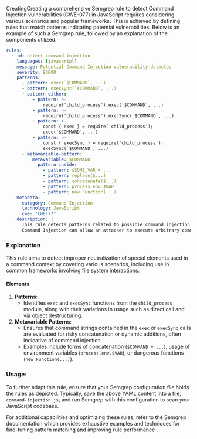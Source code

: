 CreatingCreating a comprehensive Semgrep rule to detect Command Injection vulnerabilities (CWE-077) in JavaScript requires considering various scenarios and popular frameworks. This is achieved by defining rules that match patterns indicating potential vulnerabilities. Below is an example of such a Semgrep rule, followed by an explanation of the components utilized.

```yaml
rules:
  - id: detect-command-injection
    languages: [javascript]
    message: Potential Command Injection vulnerability detected
    severity: ERROR
    patterns:
      - pattern: exec(`$COMMAND`, ...)
      - pattern: execSync(`$COMMAND`, ...)
      - pattern-either:
          - pattern: >-
              require('child_process').exec(`$COMMAND`, ...)
          - pattern: >-
              require('child_process').execSync(`$COMMAND`, ...)
          - pattern: >-
              const { exec } = require('child_process');
              exec(`$COMMAND`, ...)
          - pattern: >-
              const { execSync } = require('child_process');
              execSync(`$COMMAND`, ...)
      - metavariable-pattern:
          metavariable: $COMMAND
            pattern-inside:
              - pattern: $SOME_VAR + ...
              - pattern: replace($...)
              - pattern: concatenate($...)
              - pattern: process.env.$VAR
              - pattern: new Function(...)
    metadata:
      category: Command Injection
      technology: JavaScript
      cwe: "CWE-77"
    description: |
      This rule detects patterns related to possible command injection vulnerabilities. 
      Command Injection can allow an attacker to execute arbitrary commands on the host operating system.
```

### Explanation
This rule aims to detect improper neutralization of special elements used in a command context by covering various scenarios, including use in common frameworks involving file system interactions.

#### Elements
1. **Patterns**: 
    - Identifies `exec` and `execSync` functions from the `child_process` module, along with their variations in usage such as direct call and via object destructuring.
2. **Metavariable Patterns**: 
    - Ensures that command strings contained in the `exec` or `execSync` calls are evaluated for risky concatenation or dynamic additions, often indicative of command injection.
    - Examples include forms of concatenation (`$COMMAND + ...`), usage of environment variables (`process.env.$VAR`), or dangerous functions (`new Function(...)`).

### Usage:
To further adapt this rule, ensure that your Semgrep configuration file holds the rules as depicted. Typically, save the above YAML content into a file, `command-injection.js`, and run Semgrep with this configuration to scan your JavaScript codebase.

For additional capabilities and optimizing these rules, refer to the Semgrep documentation which provides exhaustive examples and techniques for fine-tuning pattern matching and improving rule performance   .